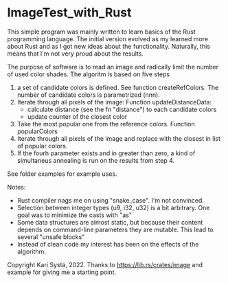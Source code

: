 # ImageTest_with_Rust

This simple program was mainly written to learn basics of the Rust programming language.
The initial version evolved as my learned more about Rust and as I got new ideas about
the functionality.  Naturally, this means that I'm not very proud about the results.
 
The purpose of software is to read an image and radically limit the number of used
color shades. The algoritm is based on five steps
   1) a set of candidate colors is defined. See function createRefColors. The number of
      candidate colors is parametrized (n*n*n).
   2) Iterate through all pixels of the image:
       Function updateDistanceData:
        - calculate distance (see the fn "distance") to each candidate colors
        - update counter of the closest color
   3) Take the most popular one from the reference colors. Function popularColors
   4) Iterate through all pixels of the image and replace with the closest in list of popular
      colors.
   5) If the fourh parameter exists and in greater than zero, a kind of simultaneus annealing is run on
      the results from step 4.

See folder examples for example uses.

Notes: 
   - Rust compiler nags me on using "snake_case". I'm not convinced.
   - Selection between integer types (u9, i32, u32) is a bit arbitrary. One goal was to minimize
     the casts with "as"
   - Some data structures are almost static, but because their content depends on
     command-line parameters they are mutable. This lead to several "unsafe blocks"
   - Instead of clean code my interest has been on the effects of the algorithm.


Copyright Kari Systä, 2022.
Thanks to https://lib.rs/crates/image and example for giving me a starting point.
